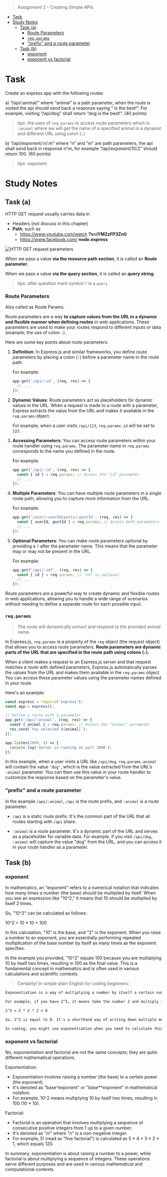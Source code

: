 > Assignment 2 - Creating Simple APIs

- [Task](#task)
- [Study Notes](#study-notes)
  - [Task (a)](#task-a)
    - [Route Parameters](#route-parameters)
    - [`req.params`](#reqparams)
    - ["prefix" and a route parameter](#prefix-and-a-route-parameter)
  - [Task (b)](#task-b)
    - [exponent](#exponent)
    - [exponent vs factorial](#exponent-vs-factorial)

# Task

Create an express app with the following routes

a) “/api/:animal/” where “animal” is a path parameter, when the route is visited the api should send back a response saying “<animal> is the best!”. For example, visiting “/api/dog” shall return “dog is the best!”.
(40 points)

> tips: the uses of `req.params` to access route parameters which is `:animal` where we will get the name of a specified animal in a dynamic and different URL using colon (`:`)

b) “/api/exponent/:n/:m” where “n” and “m” are path parameters, the api shall send back in response n^m, for example “/api/exponent/10/2” should return 100.
(60 points)

> tips: exponent

# Study Notes

## Task (a)

HTTP GET request usually carries data in
- Headers (not discuss in this chapter)
- **Path**, such as
  - https://www.youtube.com/watch **?v=iYM2zFP3Zn0**
  - https://www.facebook.com/ **node.express**

![HTTP GET request parameters](https://excelerator.solutions/wp-content/uploads/2017/08/vba-http-get-image-1.jpg)

When we pass a value **via the resource path section**, it is called an **Route parameter**.

When we pass a value **via the query section**, it is called an **query string**.

> tips: after question mark symbol `?` is a `query`

### Route Parameters

Also called as Route Params.

Route parameters are a way **to capture values from the URL in a dynamic and flexible manner when defining routes** in web applications. These parameters are used to make your routes respond to different inputs or data (example; the use of colon `:`).

Here are some key points about route parameters:

1. **Definition**: In Express.js and similar frameworks, you define route parameters by placing a colon (`:`) before a parameter name in the route path.

   For example:
   ```javascript
   app.get('/api/:id', (req, res) => {
     // ...
   });
   ```

2. **Dynamic Values**: Route parameters act as placeholders for dynamic values in the URL. When a request is made to a route with a parameter, Express extracts the value from the URL and makes it available in the `req.params` object.

   For example, when a user visits `/api/123`, `req.params.id` will be set to `123`.

3. **Accessing Parameters**: You can access route parameters within your route handler using `req.params`. The parameter name in `req.params` corresponds to the name you defined in the route.

   For example:
   ```javascript
   app.get('/api/:id', (req, res) => {
     const { id } = req.params; // Access the "id" parameter
     // ...
   });
   ```

4. **Multiple Parameters**: You can have multiple route parameters in a single route path, allowing you to capture more information from the URL.

   For example:
   ```javascript
   app.get('/user/:userId/posts/:postId', (req, res) => {
     const { userId, postId } = req.params; // Access both parameters
     // ...
   });
   ```

5. **Optional Parameters**: You can make route parameters optional by providing a `?` after the parameter name. This means that the parameter may or may not be present in the URL.

   For example:
   ```javascript
   app.get('/api/:id?', (req, res) => {
     const { id } = req.params; // "id" is optional
     // ...
   });
   ```

Route parameters are a powerful way to create dynamic and flexible routes in web applications, allowing you to handle a wide range of scenarios without needing to define a separate route for each possible input.

### `req.params`

> The route will dynamically extract and respond to the provided animal name.

In Express.js, `req.params` is a property of the `req` object (the request object) that allows you to access route parameters. **Route parameters are dynamic parts of the URL that are specified in the route path using colons (`:`).**

When a client makes a request to an Express.js server and that request matches a route with defined parameters, Express.js automatically parses the values from the URL and makes them available in the `req.params` object. You can access these parameter values using the parameter names defined in your route.

Here's an example:

```javascript
const express = require('express');
const app = express();

// Define a route with a parameter
app.get('/api/:animal', (req, res) => {
  const { animal } = req.params; // Access the "animal" parameter
  res.send(`You selected ${animal}`);
});

app.listen(3000, () => {
  console.log('Server is running on port 3000');
});
```

In this example, when a user visits a URL like `/api/dog`, `req.params.animal` will contain the value `"dog"`, which is the value extracted from the URL's `:animal` parameter. You can then use this value in your route handler to customize the response based on the parameter's value.

### "prefix" and a route parameter

In the example `/api/:animal`, `/api` is the route prefix, and `:animal` is a route parameter.

- `/api` is a static route prefix. It's the common part of the URL that all routes starting with `/api` share.

- `:animal` is a route parameter. It's a dynamic part of the URL and serves as a placeholder for variable data. For example, if you visit `/api/dog`, `:animal` will capture the value "dog" from the URL, and you can access it in your route handler as a parameter.

## Task (b)

### exponent

In mathematics, an "exponent" refers to a numerical notation that indicates how many times a number (the base) should be multiplied by itself. When you see an expression like "10^2," it means that 10 should be multiplied by itself 2 times. 

So, "10^2" can be calculated as follows:

10^2 = 10 * 10 = 100

In this calculation, "10" is the base, and "2" is the exponent. When you raise a number to an exponent, you are essentially performing repeated multiplication of the base number by itself as many times as the exponent specifies.

In the example you provided, "10^2" equals 100 because you are multiplying 10 by itself two times, resulting in 100 as the final value. This is a fundamental concept in mathematics and is often used in various calculations and scientific contexts.

> Certainly! In simple plain English for coding beginners:

```txt
Exponentiation is a way of multiplying a number by itself a certain number of times. It's like saying, "Take this number and use it as many times as the small number tells you to."

For example, if you have 2^3, it means take the number 2 and multiply it by itself three times:

2^3 = 2 * 2 * 2 = 8

So, 2^3 is equal to 8. It's a shorthand way of writing down multiple multiplications of the same number.

In coding, you might use exponentiation when you need to calculate things like compound interest, growth rates, or any situation where a number needs to be repeatedly multiplied by itself.
```

### exponent vs factorial

No, exponentiation and factorial are not the same concepts; they are quite different mathematical operations.

Exponentiation:
- Exponentiation involves raising a number (the base) to a certain power (the exponent).
- It's denoted as "base^exponent" or "base**exponent" in mathematical notation.
- For example, 10^2 means multiplying 10 by itself two times, resulting in 100 (10 * 10).

Factorial:
- Factorial is an operation that involves multiplying a sequence of consecutive positive integers from 1 up to a given number.
- It's denoted as "n!" where "n" is a non-negative integer.
- For example, 5! (read as "five factorial") is calculated as 5 * 4 * 3 * 2 * 1, which equals 120.

In summary, exponentiation is about raising a number to a power, while factorial is about multiplying a sequence of integers. These operations serve different purposes and are used in various mathematical and computational contexts.